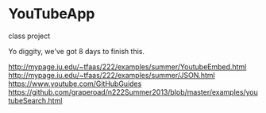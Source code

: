 YouTubeApp
==========

class project

Yo diggity, we've got 8 days to finish this.

http://mypage.iu.edu/~tfaas/222/examples/summer/YoutubeEmbed.html
http://mypage.iu.edu/~tfaas/222/examples/summer/JSON.html
https://www.youtube.com/GitHubGuides
https://github.com/graperoad/n222Summer2013/blob/master/examples/youtubeSearch.html
